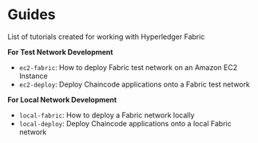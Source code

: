 # Guides
List of tutorials created for working with Hyperledger Fabric

**For Test Network Development**
* `ec2-fabric`: How to deploy Fabric test network on an Amazon EC2 Instance
* `ec2-deploy`: Deploy Chaincode applications onto a Fabric test network

**For Local Network Development**
* `local-fabric`: How to deploy a Fabric network locally
* `local-deploy`: Deploy Chaincode applications onto a local Fabric network
